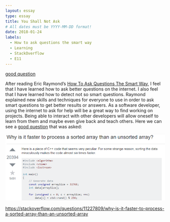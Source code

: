 ```yaml
---
layout: essay
type: essay
title: You Shall Not Ask
# All dates must be YYYY-MM-DD format!
date: 2018-01-24
labels:
  - How to ask questions the smart way
  - Learning
  - StackOverflow
  - E11
---
```


<a href="https://stackoverflow.com/questions/11227809/why-is-it-faster-to-process-a-sorted-array-than-an-unsorted-array"> good question</a>

After reading Eric Raymond’s <a href="http://www.catb.org/esr/faqs/smart-questions.htmlt"> How To Ask Questions The Smart Way</a>, I feel that I have learned how to ask better questions on the internet. I also feel that I have learned how to detect not so smart questions. Raymond explained new skills and techniques for everyone to use in order to ask smart questions to get better results or answers. As a software developer, using the internet to ask for help will be a great way to find working on projects. Being able to interact with other developers will allow oneself to learn from them and maybe even give back and teach others. Here we can see a <a href="https://stackoverflow.com/questions/11227809/why-is-it-faster-to-process-a-sorted-array-than-an-unsorted-array"> good question</a> that was asked: 

<img class="ui medium left circular floated image" src="../images/good_question.PNG">


https://stackoverflow.com/questions/11227809/why-is-it-faster-to-process-a-sorted-array-than-an-unsorted-array
